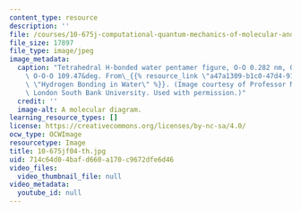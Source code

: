 ```yaml
---
content_type: resource
description: ''
file: /courses/10-675j-computational-quantum-mechanics-of-molecular-and-extended-systems-fall-2004/714c64d04bafd660a170c9672dfe6d46_10-675jf04-th.jpg
file_size: 17897
file_type: image/jpeg
image_metadata:
  caption: "Tetrahedral H-bonded water pentamer figure, O-O 0.282 nm, O--O 0.282 nm,\
    \ O-O-O 109.47&deg. From\_{{% resource_link \"a47a1309-b1c0-47d4-91a9-e8c8957c5adf\"\
    \ \"Hydrogen Bonding in Water\" %}}. (Image courtesy of Professor Martin Chaplin,\
    \ London South Bank University. Used with permission.)"
  credit: ''
  image-alt: A molecular diagram.
learning_resource_types: []
license: https://creativecommons.org/licenses/by-nc-sa/4.0/
ocw_type: OCWImage
resourcetype: Image
title: 10-675jf04-th.jpg
uid: 714c64d0-4baf-d660-a170-c9672dfe6d46
video_files:
  video_thumbnail_file: null
video_metadata:
  youtube_id: null
---
```


